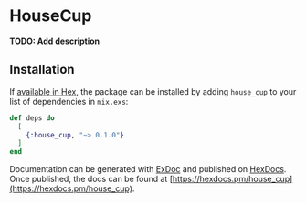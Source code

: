 # HouseCup

**TODO: Add description**

## Installation

If [available in Hex](https://hex.pm/docs/publish), the package can be installed
by adding `house_cup` to your list of dependencies in `mix.exs`:

```elixir
def deps do
  [
    {:house_cup, "~> 0.1.0"}
  ]
end
```

Documentation can be generated with [ExDoc](https://github.com/elixir-lang/ex_doc)
and published on [HexDocs](https://hexdocs.pm). Once published, the docs can
be found at [https://hexdocs.pm/house_cup](https://hexdocs.pm/house_cup).

